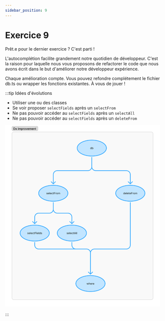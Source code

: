 ```yaml
---
sidebar_position: 9
---
```


# Exercice 9

Prêt.e pour le dernier exercice ? C'est parti !

L'autocomplétion facilite grandement notre quotidien de développeur. C'est la raison pour laquelle nous vous proposons de refactorer le code que nous avons écrit dans le but d'améliorer notre développeur expérience.

Chaque amélioration compte. Vous pouvez refondre complétement le fichier db.ts ou wrapper les fonctions existantes. À vous de jouer !

:::tip Idées d'évolutions

- Utiliser une ou des classes
- Se voir proposer `selectFields` après un `selectFrom`
- Ne pas pouvoir accéder au `selectFields` après un `selectAll`
- Ne pas pouvoir accéder au `selectFields` après un `deleteFrom`

![Dx flow](img/dx_flow.png)

:::
